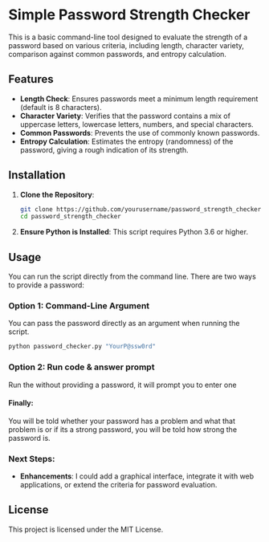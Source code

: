 # Simple Password Strength Checker

This is a basic command-line tool designed to evaluate the strength of a password based on various criteria, including length, character variety, comparison against common passwords, and entropy calculation.

## Features
- **Length Check**: Ensures passwords meet a minimum length requirement (default is 8 characters).
- **Character Variety**: Verifies that the password contains a mix of uppercase letters, lowercase letters, numbers, and special characters.
- **Common Passwords**: Prevents the use of commonly known passwords.
- **Entropy Calculation**: Estimates the entropy (randomness) of the password, giving a rough indication of its strength.

## Installation

1. **Clone the Repository**:
    ```bash
    git clone https://github.com/yourusername/password_strength_checker.git
    cd password_strength_checker
    ```

2. **Ensure Python is Installed**:
    This script requires Python 3.6 or higher.

## Usage

You can run the script directly from the command line. There are two ways to provide a password:

### Option 1: Command-Line Argument

You can pass the password directly as an argument when running the script.

```bash
python password_checker.py "YourP@ssw0rd"
```

### Option 2: Run code & answer prompt

Run the without providing a password, it will prompt you to enter one

#### Finally:
You will be told whether your password has a problem and what that problem is or if its a strong password, you will be told how strong the password is.

### Next Steps:
- **Enhancements**: I could add a graphical interface, integrate it with web applications, or extend the criteria for password evaluation.

## License
This project is licensed under the MIT License.  

